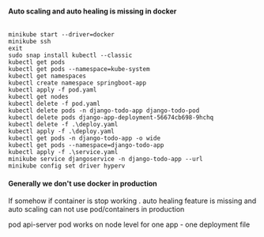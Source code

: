 
#### Auto scaling and auto healing is missing in docker

```

minikube start --driver=docker
minikube ssh
exit
sudo snap install kubectl --classic
kubectl get pods
kubectl get pods --namespace=kube-system
kubectl get namespaces
kubectl create namespace springboot-app
kubectl apply -f pod.yaml
kubectl get nodes
kubectl delete -f pod.yaml
kubectl delete pods -n django-todo-app django-todo-pod
kubectl delete pods django-app-deployment-56674cb698-9hchq
kubectl delete -f .\deploy.yaml
kubectl apply -f .\deploy.yaml
kubectl get pods -n django-todo-app -o wide
kubectl get pods --namespace=django-todo-app
kubectl apply -f .\service.yaml
minikube service djangoservice -n django-todo-app --url 
minikube config set driver hyperv

```
#### Generally we don't use docker in production

If somehow if container is stop working . auto healing feature is missing and auto scaling
can not use pod/containers in production

pod
api-server
pod works on node level
for one app - one deployment file


